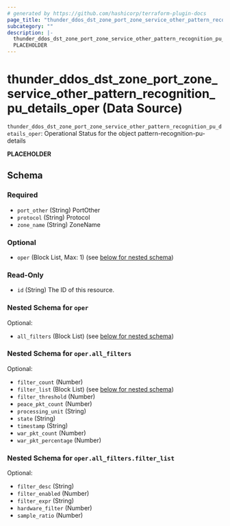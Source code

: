 ```yaml
---
# generated by https://github.com/hashicorp/terraform-plugin-docs
page_title: "thunder_ddos_dst_zone_port_zone_service_other_pattern_recognition_pu_details_oper Data Source - terraform-provider-thunder"
subcategory: ""
description: |-
  thunder_ddos_dst_zone_port_zone_service_other_pattern_recognition_pu_details_oper: Operational Status for the object pattern-recognition-pu-details
  PLACEHOLDER
---
```


# thunder_ddos_dst_zone_port_zone_service_other_pattern_recognition_pu_details_oper (Data Source)

`thunder_ddos_dst_zone_port_zone_service_other_pattern_recognition_pu_details_oper`: Operational Status for the object pattern-recognition-pu-details

__PLACEHOLDER__



<!-- schema generated by tfplugindocs -->
## Schema

### Required

- `port_other` (String) PortOther
- `protocol` (String) Protocol
- `zone_name` (String) ZoneName

### Optional

- `oper` (Block List, Max: 1) (see [below for nested schema](#nestedblock--oper))

### Read-Only

- `id` (String) The ID of this resource.

<a id="nestedblock--oper"></a>
### Nested Schema for `oper`

Optional:

- `all_filters` (Block List) (see [below for nested schema](#nestedblock--oper--all_filters))

<a id="nestedblock--oper--all_filters"></a>
### Nested Schema for `oper.all_filters`

Optional:

- `filter_count` (Number)
- `filter_list` (Block List) (see [below for nested schema](#nestedblock--oper--all_filters--filter_list))
- `filter_threshold` (Number)
- `peace_pkt_count` (Number)
- `processing_unit` (String)
- `state` (String)
- `timestamp` (String)
- `war_pkt_count` (Number)
- `war_pkt_percentage` (Number)

<a id="nestedblock--oper--all_filters--filter_list"></a>
### Nested Schema for `oper.all_filters.filter_list`

Optional:

- `filter_desc` (String)
- `filter_enabled` (Number)
- `filter_expr` (String)
- `hardware_filter` (Number)
- `sample_ratio` (Number)


